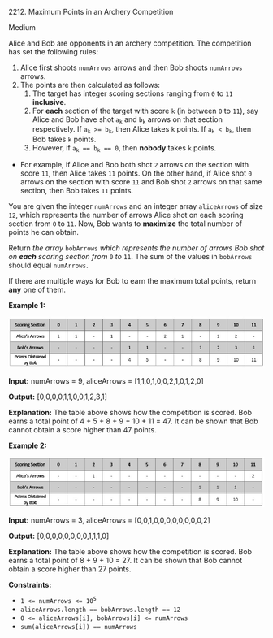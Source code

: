 2212\. Maximum Points in an Archery Competition

Medium

Alice and Bob are opponents in an archery competition. The competition has set the following rules:

1.  Alice first shoots `numArrows` arrows and then Bob shoots `numArrows` arrows.
2.  The points are then calculated as follows:
    1.  The target has integer scoring sections ranging from `0` to `11` **inclusive**.
    2.  For **each** section of the target with score `k` (in between `0` to `11`), say Alice and Bob have shot <code>a<sub>k</sub></code> and <code>b<sub>k</sub></code> arrows on that section respectively. If <code>a<sub>k</sub> >= b<sub>k</sub></code>, then Alice takes `k` points. If <code>a<sub>k</sub> < b<sub>k</sub></code>, then Bob takes `k` points.
    3.  However, if <code>a<sub>k</sub> == b<sub>k</sub> == 0</code>, then **nobody** takes `k` points.

*   For example, if Alice and Bob both shot `2` arrows on the section with score `11`, then Alice takes `11` points. On the other hand, if Alice shot `0` arrows on the section with score `11` and Bob shot `2` arrows on that same section, then Bob takes `11` points.


You are given the integer `numArrows` and an integer array `aliceArrows` of size `12`, which represents the number of arrows Alice shot on each scoring section from `0` to `11`. Now, Bob wants to **maximize** the total number of points he can obtain.

Return _the array_ `bobArrows` _which represents the number of arrows Bob shot on **each** scoring section from_ `0` _to_ `11`. The sum of the values in `bobArrows` should equal `numArrows`.

If there are multiple ways for Bob to earn the maximum total points, return **any** one of them.

**Example 1:**

![](ex1.jpg)

**Input:** numArrows = 9, aliceArrows = [1,1,0,1,0,0,2,1,0,1,2,0]

**Output:** [0,0,0,0,1,1,0,0,1,2,3,1]

**Explanation:** The table above shows how the competition is scored. Bob earns a total point of 4 + 5 + 8 + 9 + 10 + 11 = 47. It can be shown that Bob cannot obtain a score higher than 47 points.

**Example 2:**

![](ex2new.jpg)

**Input:** numArrows = 3, aliceArrows = [0,0,1,0,0,0,0,0,0,0,0,2]

**Output:** [0,0,0,0,0,0,0,0,1,1,1,0]

**Explanation:** The table above shows how the competition is scored. Bob earns a total point of 8 + 9 + 10 = 27. It can be shown that Bob cannot obtain a score higher than 27 points.

**Constraints:**

*   <code>1 <= numArrows <= 10<sup>5</sup></code>
*   `aliceArrows.length == bobArrows.length == 12`
*   `0 <= aliceArrows[i], bobArrows[i] <= numArrows`
*   `sum(aliceArrows[i]) == numArrows`